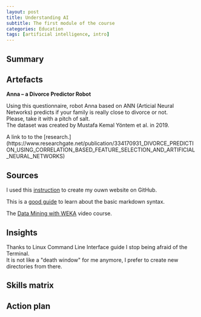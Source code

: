 ```yaml
---
layout: post
title: Understanding AI
subtitle: The first module of the course
categories: Education
tags: [artificial intelligence, intro]
---
```



## Summary

## Artefacts

**Anna – a Divorce Predictor Robot**

<p> Using this questionnaire, robot Anna based on ANN (Articial Neural Networks) predicts if your family is really close to divorce or not.<br>
Please, take it with a pitch of salt.<br> 
The dataset was created by Mustafa Kemal Yöntem et al. in 2019.</p> A link to to the [research.](https://www.researchgate.net/publication/334170931_DIVORCE_PREDICTION_USING_CORRELATION_BASED_FEATURE_SELECTION_AND_ARTIFICIAL_NEURAL_NETWORKS)

## Sources

I used this [instruction](https://www.youtube.com/watch?v=TRIys0HLJuU) to create my ouwn website on GitHub.

This is a [good guide](https://www.markdownguide.org/basic-syntax/) to learn about the basic markdown syntax.

The [Data Mining with WEKA](https://youtu.be/LcHw2ph6bss) video course.
## Insights

<p>Thanks to Linux Command Line Interface guide I stop being afraid of the Terminal.<br>
It is not like a "death window" for me anymore, I prefer to create new directories from there.</p>

## Skills matrix

## Action plan 

